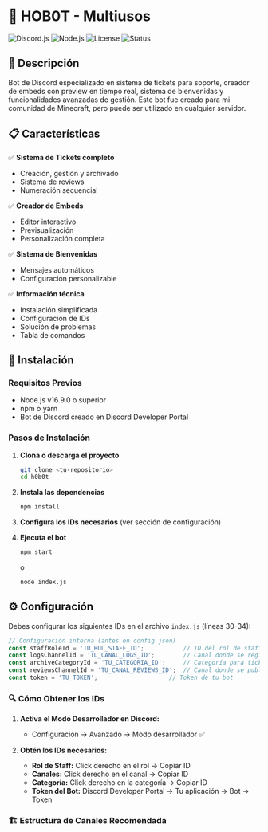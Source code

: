 # 🎫 HOB0T - Multiusos

![Discord.js](https://img.shields.io/badge/discord.js-v14-blue)
![Node.js](https://img.shields.io/badge/node.js-v16+-green)
![License](https://img.shields.io/badge/license-MIT-yellow)
![Status](https://img.shields.io/badge/status-active-brightgreen)   

## 📝 Descripción

Bot de Discord especializado en sistema de tickets para soporte, creador de embeds con preview en tiempo real, sistema de bienvenidas y funcionalidades avanzadas de gestión. Este bot fue creado para mi comunidad de Minecraft, pero puede ser utilizado en cualquier servidor.

## 📋 Características

✅ **Sistema de Tickets completo**
- Creación, gestión y archivado
- Sistema de reviews
- Numeración secuencial

✅ **Creador de Embeds**
- Editor interactivo
- Previsualización
- Personalización completa

✅ **Sistema de Bienvenidas**
- Mensajes automáticos
- Configuración personalizable

✅ **Información técnica**
- Instalación simplificada
- Configuración de IDs
- Solución de problemas
- Tabla de comandos

## 🚀 Instalación

### Requisitos Previos
- Node.js v16.9.0 o superior
- npm o yarn
- Bot de Discord creado en Discord Developer Portal

### Pasos de Instalación

1. **Clona o descarga el proyecto**
   ```bash
   git clone <tu-repositorio>
   cd h0b0t
   ```

2. **Instala las dependencias**
   ```bash
   npm install
   ```

3. **Configura los IDs necesarios** (ver sección de configuración)

4. **Ejecuta el bot**
   ```bash
   npm start
   ```
   o
   ```bash
   node index.js
   ```

## ⚙️ Configuración

Debes configurar los siguientes IDs en el archivo `index.js` (líneas 30-34):

```javascript
// Configuración interna (antes en config.json)
const staffRoleId = 'TU_ROL_STAFF_ID';           // ID del rol de staff
const logsChannelId = 'TU_CANAL_LOGS_ID';        // Canal donde se registran los tickets
const archiveCategoryId = 'TU_CATEGORIA_ID';     // Categoría para tickets archivados
const reviewsChannelId = 'TU_CANAL_REVIEWS_ID';  // Canal donde se publican las reviews
const token = 'TU_TOKEN';                    // Token de tu bot
```

### 🔍 Cómo Obtener los IDs

1. **Activa el Modo Desarrollador en Discord:**
   - Configuración → Avanzado → Modo desarrollador ✅

2. **Obtén los IDs necesarios:**
   - **Rol de Staff:** Click derecho en el rol → Copiar ID
   - **Canales:** Click derecho en el canal → Copiar ID
   - **Categoría:** Click derecho en la categoría → Copiar ID
   - **Token del Bot:** Discord Developer Portal → Tu aplicación → Bot → Token

### 🏗️ Estructura de Canales Recomendada